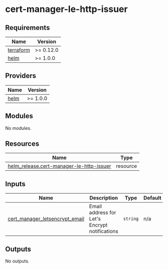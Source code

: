 # cert-manager-le-http-issuer

<!-- BEGINNING OF PRE-COMMIT-TERRAFORM DOCS HOOK -->
## Requirements

| Name | Version |
|------|---------|
| <a name="requirement_terraform"></a> [terraform](#requirement\_terraform) | >= 0.12.0 |
| <a name="requirement_helm"></a> [helm](#requirement\_helm) | >= 1.0.0 |

## Providers

| Name | Version |
|------|---------|
| <a name="provider_helm"></a> [helm](#provider\_helm) | >= 1.0.0 |

## Modules

No modules.

## Resources

| Name | Type |
|------|------|
| [helm_release.cert-manager-le-http-issuer](https://registry.terraform.io/providers/hashicorp/helm/latest/docs/resources/release) | resource |

## Inputs

| Name | Description | Type | Default | Required |
|------|-------------|------|---------|:--------:|
| <a name="input_cert_manager_letsencrypt_email"></a> [cert\_manager\_letsencrypt\_email](#input\_cert\_manager\_letsencrypt\_email) | Email address for Let's Encrypt notifications | `string` | n/a | yes |

## Outputs

No outputs.
<!-- END OF PRE-COMMIT-TERRAFORM DOCS HOOK -->
